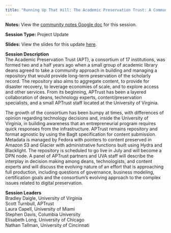 ```yaml
---
title: "Running Up That Hill: The Academic Preservation Trust: A Community Based Approach to Digital Preservation"
---
```


**Notes:** View the [community notes Google doc](https://docs.google.com/document/d/10YVRFTcQVHgSu9W_CVZnRYC2HAkIp8SkQKymkCoitIs/ "Running Up That Hill - community notes") for this session.

**Session Type:** Project Update

**Slides:** View the slides for this update [here](https://www.diglib.org/wp-content/uploads/sites/3/2014/11/Running-Up-That-Hill.pdf).

**Session Description**  
The Academic Preservation Trust (APT), a consortium of 17 institutions, was formed two and a half years ago when a small group of academic library deans agreed to take a community approach in building and managing a repository that would provide long-term preservation of the scholarly record. The repository also aims to aggregate content, to provide for disaster recovery, to leverage economies of scale, and to explore access and other services. From its beginning, APTrust has been a layered collaboration of deans, technology experts, content/preservation specialists, and a small APTrust staff located at the University of Virginia.  
  
The growth of the consortium has been bumpy at times, with differences of opinion regarding technology decisions and, inside the University of Virginia, in building awareness that an entrepreneurial program requires quick responses from the infrastructure. APTrust remains repository and format agnostic by using the Baglt specification for content submission. Metadata is managed by Fedora with pointers to content preserved in Amazon S3 and Glacier with administrative functions built using Hydra and Blacklight. The repository is scheduled to go live in July and will become a DPN node. A panel of APTrust partners and UVA staff will describe the interplay in decision making among deans, technologists, and content experts and will discuss the evolving nature of an effort that is approaching full production, including questions of governance, business modeling, certification goals and the consortium’s evolving approach to the complex issues related to digital preservation.

**Session Leaders**  
Bradley Daigle, University of Virginia  
Scott Turnbull, APTrust  
Laura Capell, University of Miami  
Stephen Davis, Columbia University  
Elisabeth Long, University of Chicago  
Nathan Tallman, University of Cincinnati
